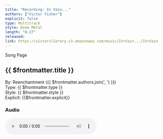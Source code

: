```yaml
---
title: "Recording: In Vain..."
authors: ["Victor Fisher"]
explicit: false
type: Multitrack
style: Doom Metal
length: "8:27"
released:
link: https://victorslibrary.s3.amazonaws.com/music/In+Vain.../In+Vain....mp3
---
```


<g-link to="/45">Song Page</g-link>

## {{ $frontmatter.title }}

By: <g-link to="/16">Reenchantment</g-link> ({{ $frontmatter.authors.join(', ') }})  
Type: {{ $frontmatter.type }}  
Style: {{ $frontmatter.style }}  
Explicit: {{$frontmatter.explicit}}

### Audio

<audio controls controlsList="nodownload">
  <source :src="$frontmatter.link" type="audio/mpeg">
Your browser does not support the audio element.
</audio>
